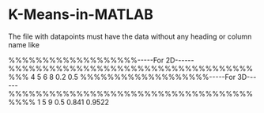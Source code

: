 # K-Means-in-MATLAB
The file with datapoints must have the data
without any heading or column name like

%%%%%%%%%%%%%%%%%%%-----For 2D------%%%%%%%%%%%%%%%%%%%%%%%%%%%%%%%%%%%%%%%
4 5
6 8
0.2 0.5
%%%%%%%%%%%%%%%%%%%-----For 3D------%%%%%%%%%%%%%%%%%%%%%%%%%%%%%%%%%%%%%%%%
1 5 9
0.5 0.841 0.9522 
